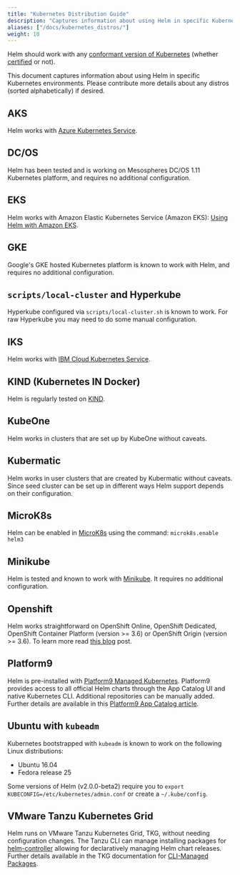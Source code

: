 ```yaml
---
title: "Kubernetes Distribution Guide"
description: "Captures information about using Helm in specific Kubernetes environments."
aliases: ["/docs/kubernetes_distros/"]
weight: 10
---
```


Helm should work with any [conformant version of
Kubernetes](https://github.com/cncf/k8s-conformance) (whether
[certified](https://www.cncf.io/certification/software-conformance/) or not).

This document captures information about using Helm in specific Kubernetes
environments. Please contribute more details about any distros (sorted
alphabetically) if desired.


## AKS

Helm works with [Azure Kubernetes
Service](https://docs.microsoft.com/en-us/azure/aks/kubernetes-helm).

## DC/OS

Helm has been tested and is working on Mesospheres DC/OS 1.11 Kubernetes
platform, and requires no additional configuration.

## EKS

Helm works with Amazon Elastic Kubernetes Service (Amazon EKS):
[Using Helm with Amazon
EKS](https://docs.aws.amazon.com/eks/latest/userguide/helm.html).

## GKE

Google's GKE hosted Kubernetes platform is known to work with Helm, and requires
no additional configuration.

## `scripts/local-cluster` and Hyperkube

Hyperkube configured via `scripts/local-cluster.sh` is known to work. For raw
Hyperkube you may need to do some manual configuration.

## IKS

Helm works with [IBM Cloud Kubernetes
Service](https://cloud.ibm.com/docs/containers?topic=containers-helm).

## KIND (Kubernetes IN Docker)

Helm is regularly tested on [KIND](https://github.com/kubernetes-sigs/kind).

## KubeOne

Helm works in clusters that are set up by KubeOne without caveats.

## Kubermatic

Helm works in user clusters that are created by Kubermatic without caveats.
Since seed cluster can be set up in different ways Helm support depends on their
configuration.

## MicroK8s

Helm can be enabled in [MicroK8s](https://microk8s.io) using the command:
`microk8s.enable helm3`

## Minikube

Helm is tested and known to work with
[Minikube](https://github.com/kubernetes/minikube). It requires no additional
configuration.

## Openshift

Helm works straightforward on OpenShift Online, OpenShift Dedicated, OpenShift
Container Platform (version >= 3.6) or OpenShift Origin (version >= 3.6). To
learn more read [this
blog](https://blog.openshift.com/getting-started-helm-openshift/) post.

## Platform9

Helm is pre-installed with [Platform9 Managed
Kubernetes](https://platform9.com/managed-kubernetes/?utm_source=helm_distro_notes).
Platform9 provides access to all official Helm charts through the App Catalog UI
and native Kubernetes CLI. Additional repositories can be manually added.
Further details are available in this [Platform9 App Catalog
article](https://platform9.com/support/deploying-kubernetes-apps-platform9-managed-kubernetes/?utm_source=helm_distro_notes).

## Ubuntu with `kubeadm`

Kubernetes bootstrapped with `kubeadm` is known to work on the following Linux
distributions:

- Ubuntu 16.04
- Fedora release 25

Some versions of Helm (v2.0.0-beta2) require you to `export
KUBECONFIG=/etc/kubernetes/admin.conf` or create a `~/.kube/config`.

## VMware Tanzu Kubernetes Grid

Helm runs on VMware Tanzu Kubernetes Grid, TKG, without needing configuration changes. 
The Tanzu CLI can manage installing packages for [helm-controller](https://fluxcd.io/flux/components/helm/) allowing for declaratively managing Helm chart releases. 
Further details available in the TKG documentation for [CLI-Managed Packages](https://docs.vmware.com/en/VMware-Tanzu-Kubernetes-Grid/1.6/vmware-tanzu-kubernetes-grid-16/GUID-packages-user-managed-index.html#package-locations-and-dependencies-5).
